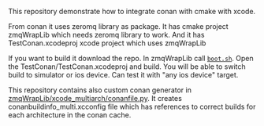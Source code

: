 This repository demonstrate how to integrate conan with cmake with xcode.

From conan it uses zeromq library as package.
It has cmake project zmqWrapLib which needs zeromq library to work.
And it has TestConan.xcodeproj xcode project which uses zmqWrapLib

If you want to build it download the repo. In zmqWrapLib call [`boot.sh`](zmqWrapLib/boot.sh).
Open the TestConan/TestConan.xcodeproj and build. You will be able to switch
build to simulator or ios device. Can test it with "any ios device" target.

This repository contains also custom conan generator in
[zmqWrapLib/xcode_multiarch/conanfile.py](zmqWrapLib/xcode_multiarch/conanfile.py).
It creates conanbuildinfo_multi.xcconfig file which has references to
correct builds for each architecture in the conan cache.